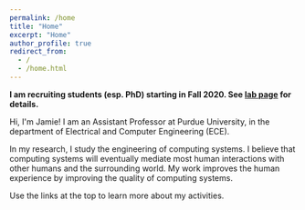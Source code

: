 ```yaml
---
permalink: /home
title: "Home"
excerpt: "Home"
author_profile: true
redirect_from: 
  - /
  - /home.html
---
```


**I am recruiting students (esp. PhD) starting in Fall 2020. See [lab page](research/) for details.**

Hi, I'm Jamie!
I am an Assistant Professor at Purdue University, in the department of Electrical and Computer Engineering (ECE).

In my research, I study the engineering of computing systems.
I believe that computing systems will eventually mediate most human interactions with other humans and the surrounding world.
My work improves the human experience by improving the quality of computing systems.

Use the links at the top to learn more about my activities.
